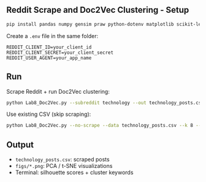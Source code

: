 ## Reddit Scrape and Doc2Vec Clustering - Setup
```bash
pip install pandas numpy gensim praw python-dotenv matplotlib scikit-learn
```

Create a `.env` file in the same folder:
```
REDDIT_CLIENT_ID=your_client_id
REDDIT_CLIENT_SECRET=your_client_secret
REDDIT_USER_AGENT=your_app_name
```

## Run
Scrape Reddit + run Doc2Vec clustering:
```bash
python Lab8_Doc2Vec.py --subreddit technology --out technology_posts.csv --k 8 --tsne
```

Use existing CSV (skip scraping):
```bash
python Lab8_Doc2Vec.py --no-scrape --data technology_posts.csv --k 8 --tsne
```

## Output
- `technology_posts.csv`: scraped posts  
- `figs/*.png`: PCA / t-SNE visualizations  
- Terminal: silhouette scores + cluster keywords
